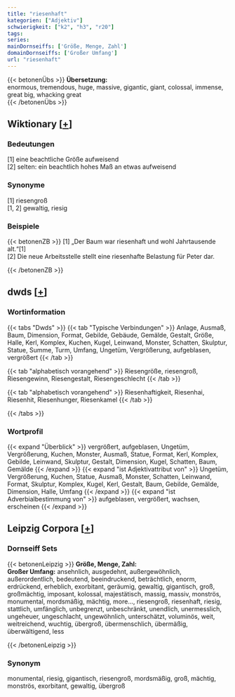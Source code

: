```yaml
---
title: "riesenhaft"
kategorien: ["Adjektiv"]
schwierigkeit: ["k2", "h3", "r20"]
tags:
series:
mainDornseiffs: ['Größe, Menge, Zahl']
domainDornseiffs: ['Großer Umfang']
url: "riesenhaft"
---
```


{{< betonenÜbs >}}
**Übersetzung:**  
enormous, tremendous, huge, massive, gigantic, giant, colossal, immense, great big, whacking  great  
{{< /betonenÜbs >}}

## Wiktionary [[+](https://de.wiktionary.org/wiki/riesenhaft)]

### Bedeutungen
[1] eine beachtliche Größe aufweisend  
[2] selten: ein beachtlich hohes Maß an etwas aufweisend  

### Synonyme
[1] riesengroß  
[1, 2] gewaltig, riesig  

### Beispiele
{{< betonenZB >}}
[1] „Der Baum war riesenhaft und wohl Jahrtausende alt.“[1]  
[2] Die neue Arbeitsstelle stellt eine riesenhafte Belastung für Peter dar.  

{{< /betonenZB >}}


## dwds [[+](https://www.dwds.de/wb/riesenhaft)]

### Wortinformation
{{< tabs "Dwds" >}}
{{< tab "Typische Verbindungen" >}}
Anlage, Ausmaß, Baum, Dimension, Format, Gebilde, Gebäude, Gemälde, Gestalt, Größe, Halle, Kerl, Komplex, Kuchen, Kugel, Leinwand, Monster, Schatten, Skulptur, Statue, Summe, Turm, Umfang, Ungetüm, Vergrößerung, aufgeblasen, vergrößert
{{< /tab >}}

{{< tab "alphabetisch vorangehend" >}}
Riesengröße, riesengroß, Riesengewinn, Riesengestalt, Riesengeschlecht
{{< /tab >}}

{{< tab "alphabetisch vorangehend" >}}
Riesenhaftigkeit, Riesenhai, Riesenhit, Riesenhunger, Riesenkamel
{{< /tab >}}

{{< /tabs >}}

### Wortprofil
{{< expand "Überblick" >}} vergrößert, aufgeblasen, Ungetüm, Vergrößerung, Kuchen, Monster, Ausmaß, Statue, Format, Kerl, Komplex, Gebilde, Leinwand, Skulptur, Gestalt, Dimension, Kugel, Schatten, Baum, Gemälde {{< /expand >}}
{{< expand "ist Adjektivattribut von" >}} Ungetüm, Vergrößerung, Kuchen, Statue, Ausmaß, Monster, Schatten, Leinwand, Format, Skulptur, Komplex, Kugel, Kerl, Gestalt, Baum, Gebilde, Gemälde, Dimension, Halle, Umfang {{< /expand >}}
{{< expand "ist Adverbialbestimmung von" >}} aufgeblasen, vergrößert, wachsen, erscheinen {{< /expand >}}

## Leipzig Corpora [[+](https://corpora.uni-leipzig.de/en/res?word=riesenhaft&corpusId=deu_newscrawl-public_2018)]

### Dornseiff Sets
{{< betonenLeipzig >}}
**Größe, Menge, Zahl:**  
**Großer Umfang:** ansehnlich, ausgedehnt, außergewöhnlich, außerordentlich, bedeutend, beeindruckend, beträchtlich, enorm, erdrückend, erheblich, exorbitant, geräumig, gewaltig, gigantisch, groß, großmächtig, imposant, kolossal, majestätisch, massig, massiv, monströs, monumental, mordsmäßig, mächtig, more..., riesengroß, riesenhaft, riesig, stattlich, umfänglich, unbegrenzt, unbeschränkt, unendlich, unermesslich, ungeheuer, ungeschlacht, ungewöhnlich, unterschätzt, voluminös, weit, weitreichend, wuchtig, übergroß, übermenschlich, übermäßig, überwältigend, less  

{{< /betonenLeipzig >}}

### Synonym
monumental, riesig, gigantisch, riesengroß, mordsmäßig, groß, mächtig, monströs, exorbitant, gewaltig, übergroß

